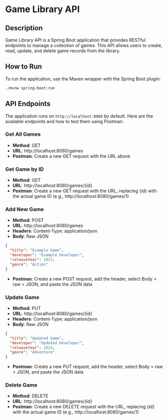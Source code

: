 # Game Library API

## Description
Game Library API is a Spring Boot application that provides RESTful endpoints to manage a collection of games. This API allows users to create, read, update, and delete game records from the library.

## How to Run
To run the application, use the Maven wrapper with the Spring Boot plugin:

```bash
./mvnw spring-boot:run
```

## API Endpoints

The application runs on `http://localhost:8080` by default. Here are the available endpoints and how to test them using Postman:

### Get All Games
- **Method**: GET
- **URL**: http://localhost:8080/games
- **Postman**: Create a new GET request with the URL above

### Get Game by ID
- **Method**: GET
- **URL**: http://localhost:8080/games/{id}
- **Postman**: Create a new GET request with the URL, replacing {id} with the actual game ID (e.g., http://localhost:8080/games/1)

### Add New Game
- **Method**: POST
- **URL**: http://localhost:8080/games
- **Headers**: Content-Type: application/json
- **Body**: Raw JSON
```json
{
  "title": "Example Game",
  "developer": "Example Developer",
  "releaseYear": 2023,
  "genre": "Action"
}
```
- **Postman**: Create a new POST request, add the header, select Body > raw > JSON, and paste the JSON data

### Update Game
- **Method**: PUT
- **URL**: http://localhost:8080/games/{id}
- **Headers**: Content-Type: application/json
- **Body**: Raw JSON
```json
{
  "title": "Updated Game",
  "developer": "Updated Developer",
  "releaseYear": 2024,
  "genre": "Adventure"
}
```
- **Postman**: Create a new PUT request, add the header, select Body > raw > JSON, and paste the JSON data

### Delete Game
- **Method**: DELETE
- **URL**: http://localhost:8080/games/{id}
- **Postman**: Create a new DELETE request with the URL, replacing {id} with the actual game ID (e.g., http://localhost:8080/games/1)
